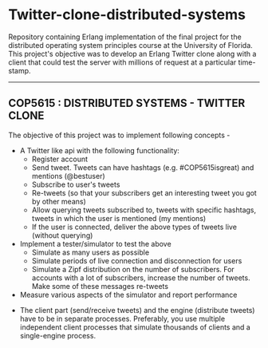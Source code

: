 # Twitter-clone-distributed-systems
Repository containing Erlang implementation of the final project for the distributed operating system principles course at the University of Florida.
This project's objective was to develop an Erlang Twitter clone along with a client that could test the server with millions of request at a particular time-stamp.

-------------------------------------------------------
 COP5615 : DISTRIBUTED SYSTEMS - TWITTER CLONE 
-------------------------------------------------------
The objective of this project was to implement following concepts -
 - A Twitter like api with the following functionality:
	* Register account
	* Send tweet. Tweets can have hashtags (e.g. #COP5615isgreat) and mentions (@bestuser)
	* Subscribe to user's tweets
	* Re-tweets (so that your subscribers get an interesting tweet you got by other means)
	* Allow querying tweets subscribed to, tweets with specific hashtags, tweets in which the user is mentioned (my mentions)
	* If the user is connected, deliver the above types of tweets live (without querying)
 - Implement a tester/simulator to test the above
	* Simulate as many users as possible
	* Simulate periods of live connection and disconnection for users
	* Simulate a Zipf distribution on the number of subscribers. For accounts with a lot of subscribers, increase the number of tweets. Make some of these messages re-tweets
 - Measure various aspects of the simulator and report performance
  * The client part (send/receive tweets) and the engine (distribute tweets) have to be in separate processes. Preferably, you use multiple independent client processes that simulate thousands of clients and a single-engine process.
  
